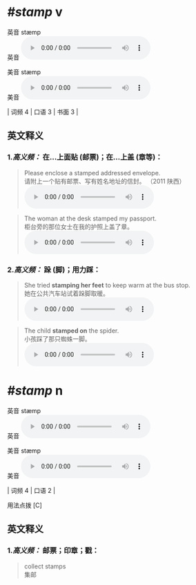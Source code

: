 # ***\#stamp*** v
英音 stæmp  
英音
<audio src="./media/stamp-B.aac" controls="controls"></audio>

美音 stæmp  
美音
<audio src="./media/stamp.aac" controls="controls"></audio>



| 词频 4 | 口语 3 | 书面 3 |  

英文释义
---
### 1.*高义频：* **在...上面贴 (邮票)；在...上盖 (章等)：**  

 > Please enclose a stamped addressed envelope.  
 > 请附上一个贴有邮票、写有姓名地址的信封。  （2011 陕西）  
<audio src="./media/stamp-1.aac" controls="controls"></audio>

 > The woman at the desk stamped my passport.  
 > 柜台旁的那位女士在我的护照上盖了章。    
<audio src="./media/stamp-2.aac" controls="controls"></audio>

### 2.*高义频：* **跺 (脚)；用力踩：**  

 > She tried **stamping her feet** to keep warm at the bus stop.  
 > 她在公共汽车站试着跺脚取暖。    
<audio src="./media/stamp-3.aac" controls="controls"></audio>

 > The child **stamped on** the spider.  
 > 小孩踩了那只蜘蛛一脚。    
<audio src="./media/stamp-4.aac" controls="controls"></audio>


# ***\#stamp*** n
英音 stæmp  
英音
<audio src="./media/stamp-B.aac" controls="controls"></audio>

美音 stæmp  
美音
<audio src="./media/stamp.aac" controls="controls"></audio>



| 词频 4 | 口语 2 |  

用法点拨  [C]

英文释义
---
### 1.*高义频：* **邮票；印章；戳：**  

 > collect stamps  
 > 集邮    


